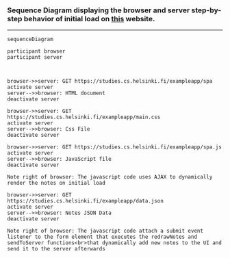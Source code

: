 ### Sequence Diagram displaying the browser and server step-by-step behavior of initial load on [this](https://studies.cs.helsinki.fi/exampleapp/spa) website.

---

```mermaid
sequenceDiagram

participant browser
participant server



browser->>server: GET https://studies.cs.helsinki.fi/exampleapp/spa
activate server
server-->>browser: HTML document
deactivate server

browser->>server: GET https://studies.cs.helsinki.fi/exampleapp/main.css
activate server
server-->>browser: Css File
deactivate server

browser->>server: GET https://studies.cs.helsinki.fi/exampleapp/spa.js
activate server
server-->>browser: JavaScript file
deactivate server

Note right of browser: The javascript code uses AJAX to dynamically render the notes on initial load

browser->>server: GET https://studies.cs.helsinki.fi/exampleapp/data.json
activate server
server-->>browser: Notes JSON Data
deactivate server

Note right of browser: The javascript code attach a submit event listener to the form element that executes the redrawNotes and sendToServer functions<br>that dynamically add new notes to the UI and send it to the server afterwards





```
